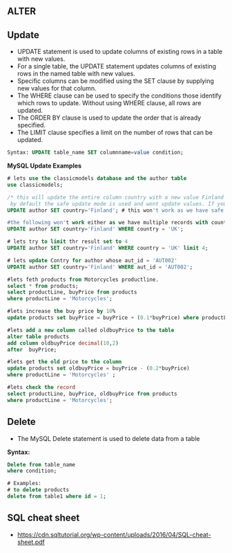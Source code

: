 ## ALTER 


## Update 
- UPDATE statement is used to update columns of existing rows in a table with new values.
- For a single table, the UPDATE statement updates columns of existing rows in the named table with new values.
-  Specific columns can be modified using the SET clause by supplying new values for that column.
- The WHERE clause can be used to specify the conditions those identify which rows to update. Without using WHERE clause, all rows are updated.
- The ORDER BY clause is used to update the order that is already specified.
- The LIMIT clause specifies a limit on the number of rows that can be updated.

```sql
Syntax: UPDATE table_name SET columnname=value condition;
```
**MySQL Update Examples**
```sql
# lets use the classicmodels database and the author table
use classicmodels;

/* this will update the entire column country with a new value Finland however by 
 by default the safe update mode is used and wont update values. If you want you can disable it. */
UPDATE author SET country='Finland'; # this won't work as we have safe update

#the following won't work either as we have multiple records with country UK
UPDATE author SET country='Finland' WHERE country = 'UK'; 

# lets try to limit thr result set to 4
UPDATE author SET country='Finland' WHERE country = 'UK' limit 4;

# lets update Contry for author whose aut_id = 'AUT002'
UPDATE author SET country='Finland' WHERE aut_id = 'AUT002';

#lets feth products from Motorcycles productline.
select * from products;
select productLine, buyPrice from products
where productLine = 'Motorcycles';

#lets increase the buy price by 10%
update products set buyPrice = buyPrice + (0.1*buyPrice) where productLine = 'Motorcycles' ;

#lets add a new column called oldbuyPrice to the table 
alter table products 
add column oldbuyPrice decimal(10,2) 
after  buyPrice;

#lets get the old price to the column 
update products set oldbuyPrice = buyPrice - (0.2*buyPrice) 
where productLine = 'Motorcycles' ;

#lets check the record
select productLine, buyPrice, oldbuyPrice from products
where productLine = 'Motorcycles';
```

## Delete 
- The MySQL Delete statement is used to delete data from a table

**Syntax:** 
```sql
Delete from table_name 
where condition;

# Examples: 
# to delete products 
delete from table1 where id = 1; 
```

## SQL cheat sheet 
- https://cdn.sqltutorial.org/wp-content/uploads/2016/04/SQL-cheat-sheet.pdf


